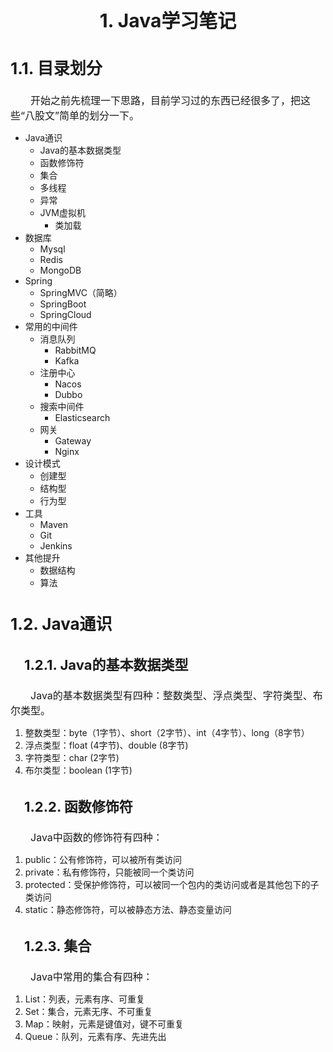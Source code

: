<style>

body {
  counter-reset: h1; 
}

h1 {
    text-align: center;
    font-size: 30px !important;
    counter-reset: h2;
}

h2 {
    font-size: 26px !important;
    counter-reset: h3;
}

h3 {
    font-size: 22px !important;
    text-indent: 1em;
    counter-reset: h4;
}

h4 {
    font-size: 18px !important;
    text-indent: 3em;
    counter-reset: h5;
}

h5 {
    font-size: 14px !important;
    text-indent: 5em;
    counter-reset: h6;
}

h6 {
    font-size: 12px !important;
    text-indent: 8em;
    counter-reset: h7;
}
/* 标题自定义编号 */
h1:before {
  counter-increment: h1;
  content: counter(h1) ". ";
}
h2:before {
  counter-increment: h2;
  content: counter(h1) "." counter(h2) ". ";
}
h3:before {
  counter-increment: h3;
  content: counter(h1) "." counter(h2) "." counter(h3) ". ";
}
h4:before {
  counter-increment: h4;
  content: counter(h1) "." counter(h2) "." counter(h3) "." counter(h4) ". ";
}
h5:before {
  counter-increment: h5;
  content: counter(h1) "." counter(h2) "." counter(h3) "." counter(h4) "." counter(h5) ". ";
}
h6:before {
  counter-increment: h6;
  content: counter(h1) "." counter(h2) "." counter(h3) "." counter(h4) "." counter(h5) "." counter(h6) ". ";
}

/* 正文格式 */
span {
    display: block;
    font-size: 16px;
    text-indent: 2em;
}


</style>
# Java学习笔记
## 目录划分

<span>开始之前先梳理一下思路，目前学习过的东西已经很多了，把这些“八股文”简单的划分一下。</span>

- Java通识
  - Java的基本数据类型
  - 函数修饰符
  - 集合
  - 多线程
  - 异常
  - JVM虚拟机
    - 类加载
- 数据库
  - Mysql
  - Redis
  - MongoDB
- Spring
  - SpringMVC（简略）
  - SpringBoot
  - SpringCloud
- 常用的中间件
  - 消息队列
    - RabbitMQ
    - Kafka
  - 注册中心
    - Nacos
    - Dubbo
  - 搜索中间件
    - Elasticsearch
  - 网关
    - Gateway
    - Nginx
- 设计模式
  - 创建型
  - 结构型
  - 行为型
- 工具
  - Maven
  - Git
  - Jenkins
- 其他提升
  - 数据结构
  - 算法
## Java通识
### Java的基本数据类型
<span>Java的基本数据类型有四种：整数类型、浮点类型、字符类型、布尔类型。</span>

1. 整数类型：byte（1字节）、short（2字节）、int（4字节）、long（8字节）
2. 浮点类型：float (4字节)、double (8字节)
3. 字符类型：char (2字节)
4. 布尔类型：boolean (1字节)


### 函数修饰符

<span>Java中函数的修饰符有四种：</span>

1. public：公有修饰符，可以被所有类访问
2. private：私有修饰符，只能被同一个类访问
3. protected：受保护修饰符，可以被同一个包内的类访问或者是其他包下的子类访问
4. static：静态修饰符，可以被静态方法、静态变量访问

### 集合

<span>Java中常用的集合有四种：</span>

1. List：列表，元素有序、可重复
2. Set：集合，元素无序、不可重复
3. Map：映射，元素是键值对，键不可重复
4. Queue：队列，元素有序、先进先出



